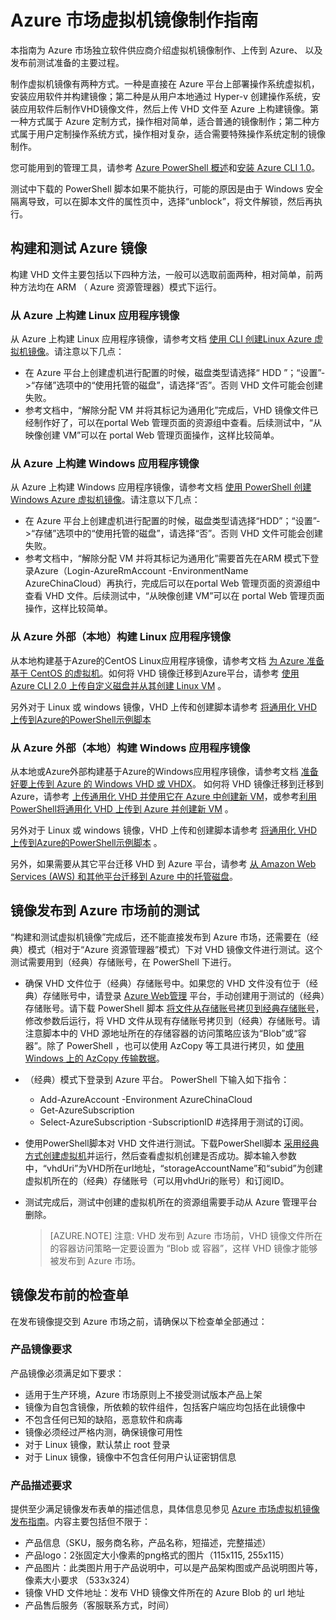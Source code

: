 # Azure 市场虚拟机镜像制作指南

本指南为 Azure 市场独立软件供应商介绍虚拟机镜像制作、上传到 Azure、 以及发布前测试准备的主要过程。

制作虚拟机镜像有两种方式。一种是直接在 Azure 平台上部署操作系统虚拟机，安装应用软件并构建镜像；第二种是从用户本地通过 Hyper-v 创建操作系统，安装应用软件后制作VHD镜像文件，然后上传 VHD 文件至 Azure 上构建镜像。第一种方式属于 Azure 定制方式，操作相对简单，适合普通的镜像制作；第二种方式属于用户定制操作系统方式，操作相对复杂，适合需要特殊操作系统定制的镜像制作。

您可能用到的管理工具，请参考 [Azure PowerShell 概述](https://docs.microsoft.com/zh-cn/powershell/azure/overview?view=azurermps-5.0.0)和[安装 Azure CLI 1.0](https://docs.microsoft.com/zh-cn/azure/cli-install-nodejs)。

测试中下载的 PowerShell 脚本如果不能执行，可能的原因是由于 Windows 安全隔离导致，可以在脚本文件的属性页中，选择“unblock”，将文件解锁，然后再执行。

## 构建和测试 Azure 镜像

构建 VHD 文件主要包括以下四种方法，一般可以选取前面两种，相对简单，前两种方法均在 ARM （ Azure 资源管理器）模式下运行。

### 从 Azure 上构建 Linux 应用程序镜像
从 Azure 上构建 Linux 应用程序镜像，请参考文档 [使用 CLI 创建Linux Azure 虚拟机镜像](https://docs.azure.cn/zh-cn/virtual-machines/linux/tutorial-custom-images#next-steps)。请注意以下几点：

- 在 Azure 平台上创建虚机进行配置的时候，磁盘类型请选择“ HDD ”；“设置”->“存储”选项中的“使用托管的磁盘”，请选择“否”。否则 VHD 文件可能会创建失败。
- 参考文档中，“解除分配 VM 并将其标记为通用化”完成后，VHD 镜像文件已经制作好了，可以在portal Web 管理页面的资源组中查看。后续测试中，“从映像创建 VM”可以在 portal Web 管理页面操作，这样比较简单。

### 从 Azure 上构建 Windows 应用程序镜像
从 Azure 上构建 Windows 应用程序镜像，请参考文档 [使用 PowerShell 创建Windows Azure 虚拟机镜像](https://docs.azure.cn/zh-cn/virtual-machines/windows/tutorial-custom-images)。请注意以下几点：

- 在 Azure 平台上创建虚机进行配置的时候，磁盘类型请选择“HDD”；“设置”->“存储”选项中的“使用托管的磁盘”，请选择“否”。否则 VHD 文件可能会创建失败。
- 参考文档中，“解除分配 VM 并将其标记为通用化”需要首先在ARM 模式下登录Azure（Login-AzureRmAccount -EnvironmentName AzureChinaCloud）再执行，完成后可以在portal Web 管理页面的资源组中查看 VHD 文件。后续测试中，“从映像创建 VM”可以在 portal Web 管理页面操作，这样比较简单。

### 从 Azure 外部（本地）构建 Linux 应用程序镜像
从本地构建基于Azure的CentOS Linux应用程序镜像，请参考文档 [为 Azure 准备基于 CentOS 的虚拟机](https://docs.azure.cn/zh-cn/virtual-machines/linux/create-upload-centos)。如何将 VHD 镜像迁移到Azure平台，请参考 [使用 Azure CLI 2.0 上传自定义磁盘并从其创建 Linux VM](https://docs.azure.cn/zh-cn/virtual-machines/linux/sa-upload-vhd) 。

另外对于 Linux 或 windows 镜像，VHD 上传和创建脚本请参考 [将通用化 VHD 上传到Azure的PowerShell示例脚本](https://docs.azure.cn/zh-cn/virtual-machines/scripts/virtual-machines-windows-powershell-upload-generalized-script)
 

### 从 Azure 外部（本地）构建 Windows 应用程序镜像
从本地或Azure外部构建基于Azure的Windows应用程序镜像，请参考文档 [准备好要上传到 Azure 的 Windows VHD 或 VHDX](https://docs.azure.cn/zh-cn/virtual-machines/windows/prepare-for-upload-vhd-image#complete-recommended-configurations)。
如何将 VHD 镜像迁移到迁移到Azure，请参考 [上传通用化 VHD 并使用它在 Azure 中创建新 VM](https://docs.azure.cn/zh-cn/virtual-machines/windows/upload-generalized-managed)，或参考[利用PowerShell将通用化 VHD 上传到 Azure 并创建新 VM](https://docs.azure.cn/zh-cn/virtual-machines/windows/sa-upload-generalized) 。

另外对于 Linux 或 windows 镜像，VHD 上传和创建脚本请参考 [将通用化 VHD 上传到Azure的PowerShell示例脚本](https://docs.azure.cn/zh-cn/virtual-machines/scripts/virtual-machines-windows-powershell-upload-generalized-script) 。

另外，如果需要从其它平台迁移 VHD 到 Azure 平台，请参考 [从 Amazon Web Services (AWS) 和其他平台迁移到 Azure 中的托管磁盘](https://docs.azure.cn/zh-cn/virtual-machines/windows/on-prem-to-azure?toc=%2fvirtual-machines%2flinux%2ftoc.json)。

## 镜像发布到 Azure 市场前的测试

“构建和测试虚拟机镜像”完成后，还不能直接发布到 Azure 市场，还需要在（经典）模式（相对于“Azure 资源管理器”模式）下对 VHD 镜像文件进行测试。这个测试需要用到（经典）存储账号，在 PowerShell 下进行。

- 确保 VHD 文件位于（经典）存储账号中。如果您的 VHD 文件没有位于（经典）存储账号中，请登录 [Azure Web管理](https://portal.azure.cn/) 平台，手动创建用于测试的（经典）存储账号。请下载 PowerShell 脚本 [将文件从存储账号拷贝到经典存储账号](https://raw.githubusercontent.com/msopentechcn/marketplace-content/master/script/vhdcopy.ps1 "download")，修改参数后运行，将 VHD 文件从现有存储账号拷贝到（经典）存储账号。请注意脚本中的 VHD 源地址所在的存储容器的访问策略应该为“Blob”或“容器”。除了 PowerShell ，也可以使用 AzCopy 等工具进行拷贝，如 [使用 Windows 上的 AzCopy 传输数据](https://docs.azure.cn/zh-cn/storage/common/storage-use-azcopy)。

- （经典）模式下登录到 Azure 平台。 PowerShell 下输入如下指令：
	- Add-AzureAccount -Environment AzureChinaCloud
	- Get-AzureSubscription
	- Select-AzureSubscription -SubscriptionID <Subscription ID> #选择用于测试的订阅。	
	
- 使用PowerShell脚本对 VHD 文件进行测试。下载PowerShell脚本 [采用经典方式创建虚拟机](https://raw.githubusercontent.com/msopentechcn/marketplace-content/master/script/createvm-classic.ps1 "download")并运行，然后查看虚拟机创建是否成功。脚本输入参数中，“vhdUri”为VHD所在url地址，“storageAccountName”和“subid”为创建虚拟机所在的（经典）存储账号（可以用vhdUri的账号）和订阅ID。

- 测试完成后，测试中创建的虚拟机所在的资源组需要手动从 Azure 管理平台删除。

	> [AZURE.NOTE] 注意: VHD 发布到 Azure 市场前，VHD 镜像文件所在的容器访问策略一定要设置为 “Blob 或 容器”，这样 VHD 镜像才能够被发布到 Azure 市场。


## 镜像发布前的检查单

在发布镜像提交到 Azure 市场之前，请确保以下检查单全部通过：

### 产品镜像要求

产品镜像必须满足如下要求：

- 适用于生产环境，Azure 市场原则上不接受测试版本产品上架
- 镜像为自包含镜像，所依赖的软件组件，包括客户端应均包括在此镜像中
- 不包含任何已知的缺陷，恶意软件和病毒
- 镜像必须经过严格内测，确保镜像可用性
- 对于 Linux 镜像，默认禁止 root 登录
- 对于 Linux 镜像，镜像中不包含任何用户认证密钥信息

### 产品描述要求

提供至少满足镜像发布表单的描述信息，具体信息见参见 [Azure 市场虚拟机镜像发布指南](~/documentation/article/imagepublishguide/)。内容主要包括但不限于：

- 产品信息（SKU，服务商名称，产品名称，短描述，完整描述）
- 产品logo：2张固定大小像素的png格式的图片（115x115, 255x115）
- 产品图片：此类图片用于产品说明中，可以是产品架构图或产品说明图片等，像素大小要求 （533x324）
- 镜像 VHD 文件地址：发布 VHD 镜像文件所在的 Azure Blob 的 url 地址
- 产品售后服务（客服联系方式，时间）